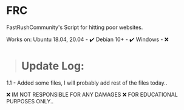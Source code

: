 # FRC
FastRushCommunity's Script for hitting poor websites.

Works on:
Ubuntu 18.04, 20.04 - ✔️
Debian 10+ - ✔️
Windows - ❌

> # Update Log:
1.1 - Added some files, I will probably add rest of the files today..

❌ IM NOT RESPONSIBLE FOR ANY DAMAGES ❌
FOR EDUCATIONAL PURPOSES ONLY..
